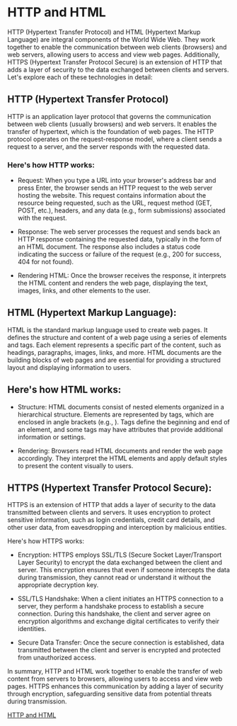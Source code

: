 # HTTP and HTML

HTTP (Hypertext Transfer Protocol) and HTML (Hypertext Markup Language) are integral components of the World Wide Web. They work together to enable the communication between web clients (browsers) and web servers, allowing users to access and view web pages. Additionally, HTTPS (Hypertext Transfer Protocol Secure) is an extension of HTTP that adds a layer of security to the data exchanged between clients and servers. Let's explore each of these technologies in detail:

## HTTP (Hypertext Transfer Protocol)

HTTP is an application layer protocol that governs the communication between web clients (usually browsers) and web servers. It enables the transfer of hypertext, which is the foundation of web pages. The HTTP protocol operates on the request-response model, where a client sends a request to a server, and the server responds with the requested data.

### Here's how HTTP works:

- Request: When you type a URL into your browser's address bar and press Enter, the browser sends an HTTP request to the web server hosting the website. This request contains information about the resource being requested, such as the URL, request method (GET, POST, etc.), headers, and any data (e.g., form submissions) associated with the request.

- Response: The web server processes the request and sends back an HTTP response containing the requested data, typically in the form of an HTML document. The response also includes a status code indicating the success or failure of the request (e.g., 200 for success, 404 for not found).

- Rendering HTML: Once the browser receives the response, it interprets the HTML content and renders the web page, displaying the text, images, links, and other elements to the user.

## HTML (Hypertext Markup Language):

HTML is the standard markup language used to create web pages. It defines the structure and content of a web page using a series of elements and tags. Each element represents a specific part of the content, such as headings, paragraphs, images, links, and more. HTML documents are the building blocks of web pages and are essential for providing a structured layout and displaying information to users.

## Here's how HTML works:

- Structure: HTML documents consist of nested elements organized in a hierarchical structure. Elements are represented by tags, which are enclosed in angle brackets (e.g., <tagname>). Tags define the beginning and end of an element, and some tags may have attributes that provide additional information or settings.

- Rendering: Browsers read HTML documents and render the web page accordingly. They interpret the HTML elements and apply default styles to present the content visually to users.

## HTTPS (Hypertext Transfer Protocol Secure):

HTTPS is an extension of HTTP that adds a layer of security to the data transmitted between clients and servers. It uses encryption to protect sensitive information, such as login credentials, credit card details, and other user data, from eavesdropping and interception by malicious entities.

Here's how HTTPS works:

- Encryption: HTTPS employs SSL/TLS (Secure Socket Layer/Transport Layer Security) to encrypt the data exchanged between the client and server. This encryption ensures that even if someone intercepts the data during transmission, they cannot read or understand it without the appropriate decryption key.

- SSL/TLS Handshake: When a client initiates an HTTPS connection to a server, they perform a handshake process to establish a secure connection. During this handshake, the client and server agree on encryption algorithms and exchange digital certificates to verify their identities.

- Secure Data Transfer: Once the secure connection is established, data transmitted between the client and server is encrypted and protected from unauthorized access.

In summary, HTTP and HTML work together to enable the transfer of web content from servers to browsers, allowing users to access and view web pages. HTTPS enhances this communication by adding a layer of security through encryption, safeguarding sensitive data from potential threats during transmission.

[HTTP and HTML](https://www.youtube.com/watch?v=1K64fWX5z4U)
